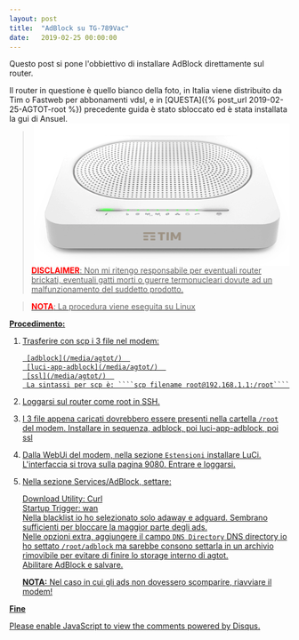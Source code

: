 ```yaml
---
layout: post
title:  "AdBlock su TG-789Vac"
date:   2019-02-25 00:00:00 
---
```

Questo post si pone l'obbiettivo di installare AdBlock direttamente sul router. 

Il router in questione è quello bianco della foto, in Italia viene distribuito da Tim o Fastweb per abbonamenti vdsl, e in [QUESTA]({% post_url 2019-02-25-AGTOT-root %}) precedente guida è stato sbloccato ed è stata installata la gui di Ansuel.
<a href="/media/agtot/router.png"><img src="/media/agtot/router.png" alt="Agpwi Photo" style="float: right;" />  


><span style="color:red">**DISCLAIMER**</span>: Non mi ritengo responsabile per eventuali router brickati, eventuali gatti morti o guerre termonucleari dovute ad un malfunzionamento del suddetto prodotto.  

><span style="color:red">**NOTA**</span>: La procedura viene eseguita su Linux  

**Procedimento:**

1. Trasferire con scp i 3 file nel modem:  

        [adblock](/media/agtot/)  
        [luci-app-adblock](/media/agtot/)  
        [ssl](/media/agtot/)  
        La sintassi per scp è: ````scp filename root@192.168.1.1:/root````  

2. Loggarsi sul router come root in SSH.
        
3. I 3 file appena caricati dovrebbero  essere presenti nella cartella ````/root```` del modem.
        Installare in sequenza, adblock, poi luci-app-adblock, poi ssl

4. Dalla WebUi del modem, nella sezione ````Estensioni```` installare LuCi.
        L'interfaccia si trova sulla pagina 9080. Entrare e  loggarsi. 

5. Nella sezione Services/AdBlock, settare:

    Download Utility: Curl  
    Startup Trigger:  wan  
    Nella blacklist io ho selezionato solo adaway e adguard. Sembrano sufficienti per bloccare la maggior parte degli ads.  
    Nelle opzioni extra, aggiungere il campo ````DNS Directory```` 
    DNS directory io ho settato ````/root/adblock```` ma sarebbe consono settarla in un archivio rimovibile per evitare di finire lo storage interno di agtot.  
    Abilitare AdBlock e salvare. 
    
    **NOTA:** Nel caso in cui gli ads non dovessero scomparire, riavviare il modem!

**Fine**


<div id="disqus_thread"></div>
<script>

/**
*  RECOMMENDED CONFIGURATION VARIABLES: EDIT AND UNCOMMENT THE SECTION BELOW TO INSERT DYNAMIC VALUES FROM YOUR PLATFORM OR CMS.
*  LEARN WHY DEFINING THESE VARIABLES IS IMPORTANT: https://disqus.com/admin/universalcode/#configuration-variables*/
/*
var disqus_config = function () {
this.page.url = https://pietrotti97.com/pagine/a-router/mod-fw/2019/06/22/AGTOT-adblock.html;  // Replace PAGE_URL with your page's canonical URL variable
this.page.identifier = agtotadblock; // Replace PAGE_IDENTIFIER with your page's unique identifier variable
};
*/
(function() { // DON'T EDIT BELOW THIS LINE
var d = document, s = d.createElement('script');
s.src = 'https://pietrotti97.disqus.com/embed.js';
s.setAttribute('data-timestamp', +new Date());
(d.head || d.body).appendChild(s);
})();
</script>
<noscript>Please enable JavaScript to view the <a href="https://disqus.com/?ref_noscript">comments powered by Disqus.</a></noscript>




